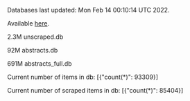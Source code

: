Databases last updated: Mon Feb 14 00:10:14 UTC 2022. 

Available [here](https://github.com/cbeauhilton/ash-db/releases).

2.3M	unscraped.db

92M	abstracts.db

691M	abstracts_full.db

Current number of items in db:
[{"count(*)": 93309}]

Current number of scraped items in db:
[{"count(*)": 85404}]
